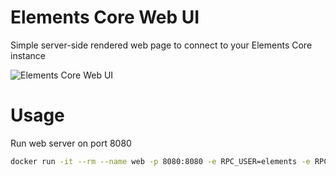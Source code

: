 # Elements Core Web UI
Simple server-side rendered web page to connect to your Elements Core instance


![Elements Core Web UI](https://raw.githubusercontent.com/tiero/elements-web/master/elements-ui-mockup.png)


# Usage

Run web server on port 8080

```bash
docker run -it --rm --name web -p 8080:8080 -e RPC_USER=elements -e RPC_PASS=elements -e RPC_HOST=localhost -e RPC_PORT=18884 -e REMOTE_RPC_HOST=tiero.com -e REMOTE_P2P_HOST=tiero-donde-stas.com  -e P2P_PORT=18886 ghcr.io/tiero/elements-web
```
